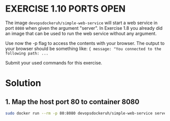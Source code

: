 # EXERCISE 1.10 PORTS OPEN

The image `devopsdockeruh/simple-web-service` will start a web service in port `8080` when given the argument "server". In Exercise 1.8 you already did an image that can be used to run the web service without any argument.

Use now the -p flag to access the contents with your browser. The output to your browser should be something like: `{ message: "You connected to the following path: ...`

Submit your used commands for this exercise.

# Solution

## 1. Map the host port 80 to container 8080

```bash
sudo docker run --rm -p 80:8080 devopsdockeruh/simple-web-service server
```
